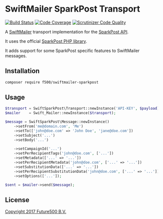 SwiftMailer SparkPost Transport
===============================

[![Build Status](https://scrutinizer-ci.com/g/f500/swiftmailer-sparkpost/badges/build.png?b=develop)](https://scrutinizer-ci.com/g/f500/swiftmailer-sparkpost/build-status/develop)
[![Code Coverage](https://scrutinizer-ci.com/g/f500/swiftmailer-sparkpost/badges/coverage.png?b=develop)](https://scrutinizer-ci.com/g/f500/swiftmailer-sparkpost/?branch=develop)
[![Scrutinizer Code Quality](https://scrutinizer-ci.com/g/f500/swiftmailer-sparkpost/badges/quality-score.png?b=develop)](https://scrutinizer-ci.com/g/f500/swiftmailer-sparkpost/?branch=develop)

A [SwiftMailer][1] transport implementation for the [SparkPost API][2].

It uses the official [SparkPost PHP library][3].

It adds support for some SparkPost specific features to SwiftMailer messages.

Installation
------------

```txt
composer require f500/swiftmailer-sparkpost
```

Usage
-----

```php
$transport = SwiftSparkPost\Transport::newInstance('API-KEY', $payload);
$mailer    = Swift_Mailer::newInstance($transport);

$message = SwiftSparkPost\Message::newInstance()
    ->setFrom('me@domain.com', 'Me')
    ->setTo(['john@doe.com' => 'John Doe', 'jane@doe.com'])
    ->setSubject('...')
    ->setBody('...')
    
    ->setCampaignId('...')
    ->setPerRecipientTags('john@doe.com', ['...'])
    ->setMetadata(['...' => '...'])
    ->setPerRecipientMetadata('john@doe.com', ['...' => '...'])
    ->setSubstitutionData(['...' => '...'])
    ->setPerRecipientSubstitutionData('john@doe.com', ['...' => '...'])
    ->setOptions(['...']);

$sent = $mailer->send($message);
```

License
-------

[Copyright 2017 Future500 B.V.][4]

[1]: http://swiftmailer.org
[2]: https://developers.sparkpost.com/api
[3]: https://github.com/SparkPost/php-sparkpost
[4]: https://github.com/f500/swiftmailer-sparkpost/blob/master/LICENSE
